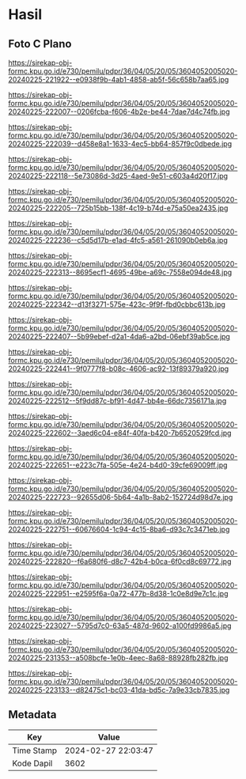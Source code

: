 # Hasil

## Foto C Plano

https://sirekap-obj-formc.kpu.go.id/e730/pemilu/pdpr/36/04/05/20/05/3604052005020-20240225-221922--e0938f9b-4ab1-4858-ab5f-56c658b7aa65.jpg

https://sirekap-obj-formc.kpu.go.id/e730/pemilu/pdpr/36/04/05/20/05/3604052005020-20240225-222007--0206fcba-f606-4b2e-be44-7dae7d4c74fb.jpg

https://sirekap-obj-formc.kpu.go.id/e730/pemilu/pdpr/36/04/05/20/05/3604052005020-20240225-222039--d458e8a1-1633-4ec5-bb64-857f9c0dbede.jpg

https://sirekap-obj-formc.kpu.go.id/e730/pemilu/pdpr/36/04/05/20/05/3604052005020-20240225-222118--5e73086d-3d25-4aed-9e51-c603a4d20f17.jpg

https://sirekap-obj-formc.kpu.go.id/e730/pemilu/pdpr/36/04/05/20/05/3604052005020-20240225-222205--725b15bb-138f-4c19-b74d-e75a50ea2435.jpg

https://sirekap-obj-formc.kpu.go.id/e730/pemilu/pdpr/36/04/05/20/05/3604052005020-20240225-222236--c5d5d17b-e1ad-4fc5-a561-261090b0eb6a.jpg

https://sirekap-obj-formc.kpu.go.id/e730/pemilu/pdpr/36/04/05/20/05/3604052005020-20240225-222313--8695ecf1-4695-49be-a69c-7558e094de48.jpg

https://sirekap-obj-formc.kpu.go.id/e730/pemilu/pdpr/36/04/05/20/05/3604052005020-20240225-222342--d13f3271-575e-423c-9f9f-fbd0cbbc613b.jpg

https://sirekap-obj-formc.kpu.go.id/e730/pemilu/pdpr/36/04/05/20/05/3604052005020-20240225-222407--5b99ebef-d2a1-4da6-a2bd-06ebf39ab5ce.jpg

https://sirekap-obj-formc.kpu.go.id/e730/pemilu/pdpr/36/04/05/20/05/3604052005020-20240225-222441--9f0777f8-b08c-4606-ac92-13f89379a920.jpg

https://sirekap-obj-formc.kpu.go.id/e730/pemilu/pdpr/36/04/05/20/05/3604052005020-20240225-222512--5f9dd87c-bf91-4d47-bb4e-66dc7356171a.jpg

https://sirekap-obj-formc.kpu.go.id/e730/pemilu/pdpr/36/04/05/20/05/3604052005020-20240225-222602--3aed6c04-e84f-40fa-b420-7b6520529fcd.jpg

https://sirekap-obj-formc.kpu.go.id/e730/pemilu/pdpr/36/04/05/20/05/3604052005020-20240225-222651--e223c7fa-505e-4e24-b4d0-39cfe69009ff.jpg

https://sirekap-obj-formc.kpu.go.id/e730/pemilu/pdpr/36/04/05/20/05/3604052005020-20240225-222723--92655d06-5b64-4a1b-8ab2-152724d98d7e.jpg

https://sirekap-obj-formc.kpu.go.id/e730/pemilu/pdpr/36/04/05/20/05/3604052005020-20240225-222751--60676604-1c94-4c15-8ba6-d93c7c3471eb.jpg

https://sirekap-obj-formc.kpu.go.id/e730/pemilu/pdpr/36/04/05/20/05/3604052005020-20240225-222820--f6a680f6-d8c7-42b4-b0ca-6f0cd8c69772.jpg

https://sirekap-obj-formc.kpu.go.id/e730/pemilu/pdpr/36/04/05/20/05/3604052005020-20240225-222951--e2595f6a-0a72-477b-8d38-1c0e8d9e7c1c.jpg

https://sirekap-obj-formc.kpu.go.id/e730/pemilu/pdpr/36/04/05/20/05/3604052005020-20240225-223027--5795d7c0-63a5-487d-9602-a100fd9986a5.jpg

https://sirekap-obj-formc.kpu.go.id/e730/pemilu/pdpr/36/04/05/20/05/3604052005020-20240225-231353--a508bcfe-1e0b-4eec-8a68-88928fb282fb.jpg

https://sirekap-obj-formc.kpu.go.id/e730/pemilu/pdpr/36/04/05/20/05/3604052005020-20240225-223133--d82475c1-bc03-41da-bd5c-7a9e33cb7835.jpg


## Metadata

| Key        | Value               |
| ---------- | ------------------- |
| Time Stamp | 2024-02-27 22:03:47 |
| Kode Dapil | 3602                |



